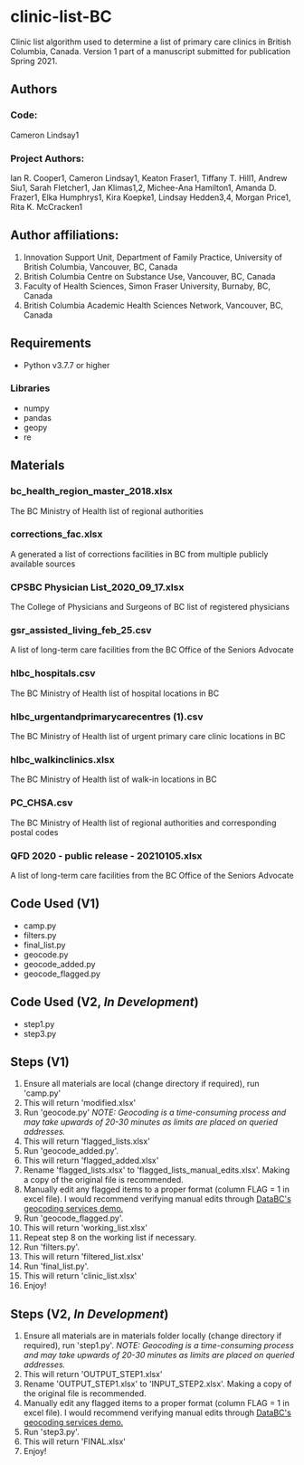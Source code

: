 # clinic-list-BC
Clinic list algorithm used to determine a list of primary care clinics in British Columbia, Canada. Version 1 part of a manuscript submitted for publication Spring 2021.

## Authors

### Code:
Cameron Lindsay1 

### Project Authors: 
Ian R. Cooper1, Cameron Lindsay1, Keaton Fraser1, Tiffany T. Hill1, Andrew Siu1, Sarah Fletcher1, Jan Klimas1,2, Michee-Ana Hamilton1, Amanda D. Frazer1, Elka Humphrys1, Kira Koepke1, Lindsay Hedden3,4, Morgan Price1, Rita K. McCracken1

## Author affiliations: 
1.	Innovation Support Unit, Department of Family Practice, University of British Columbia, Vancouver, BC, Canada
2.	British Columbia Centre on Substance Use, Vancouver, BC, Canada
3.	Faculty of Health Sciences, Simon Fraser University, Burnaby, BC, Canada
4.	British Columbia Academic Health Sciences Network, Vancouver, BC, Canada

## Requirements
* Python v3.7.7 or higher
### Libraries
* numpy
* pandas
* geopy
* re

## Materials
### bc_health_region_master_2018.xlsx
The BC Ministry of Health list of regional authorities

### corrections_fac.xlsx
A generated a list of corrections facilities in BC from multiple publicly available sources

### CPSBC Physician List_2020_09_17.xlsx
The College of Physicians and Surgeons of BC list of registered physicians

### gsr_assisted_living_feb_25.csv
A list of long-term care facilities from the BC Office of the Seniors Advocate

### hlbc_hospitals.csv
The BC Ministry of Health list of hospital locations in BC 

### hlbc_urgentandprimarycarecentres (1).csv
The BC Ministry of Health list of urgent primary care clinic locations in BC 

### hlbc_walkinclinics.xlsx
The BC Ministry of Health list of walk-in locations in BC 

### PC_CHSA.csv
The BC Ministry of Health list of regional authorities and corresponding postal codes

### QFD 2020 - public release - 20210105.xlsx
A list of long-term care facilities from the BC Office of the Seniors Advocate

## Code Used (V1)
* camp.py
* filters.py
* final_list.py
* geocode.py
* geocode_added.py
* geocode_flagged.py

## Code Used (V2, *In Development*)
* step1.py
* step3.py

## Steps (V1)
1. Ensure all materials are local (change directory if required), run 'camp.py'
2. This will return 'modified.xlsx'
3. Run 'geocode.py' *NOTE: Geocoding is a time-consuming process and may take upwards of 20-30 minutes as limits are placed on queried addresses.*
4. This will return 'flagged_lists.xlsx'
5. Run 'geocode_added.py'.
6. This will return 'flagged_added.xlsx'
7. Rename 'flagged_lists.xlsx' to 'flagged_lists_manual_edits.xlsx'. Making a copy of the original file is recommended.
8. Manually edit any flagged items to a proper format (column FLAG = 1 in excel file). I would recommend verifying manual edits through [DataBC's geocoding services demo.](https://bcgov.github.io/ols-devkit/ols-demo/index.html)
9. Run 'geocode_flagged.py'.
10. This will return 'working_list.xlsx'
11. Repeat step 8 on the working list if necessary.
12. Run 'filters.py'.
13. This will return 'filtered_list.xlsx'
14. Run 'final_list.py'.
15. This will return 'clinic_list.xlsx'
16. Enjoy!

## Steps (V2, *In Development*)
1. Ensure all materials are in materials folder locally (change directory if required), run 'step1.py'. *NOTE: Geocoding is a time-consuming process and may take upwards of 20-30 minutes as limits are placed on queried addresses.*
2. This will return 'OUTPUT_STEP1.xlsx'
3. Rename 'OUTPUT_STEP1.xlsx' to 'INPUT_STEP2.xlsx'. Making a copy of the original file is recommended.
4. Manually edit any flagged items to a proper format (column FLAG = 1 in excel file). I would recommend verifying manual edits through [DataBC's geocoding services demo.](https://bcgov.github.io/ols-devkit/ols-demo/index.html)
5. Run 'step3.py'.
6. This will return 'FINAL.xlsx'
7. Enjoy!
